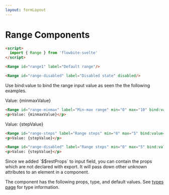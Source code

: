 ```yaml
---
layout: formLayout
---
```


<script>
  import Htwo from '../utils/Htwo.svelte'
    import ExampleDiv from '../utils/ExampleDiv.svelte'
  import { Range, Table, TableDefaultRow, Breadcrumb } from '$lib/index'
  import componentProps from '../props/Range.json'
  let items = componentProps.props
  let propHeader = ['Name', 'Type', 'Default']

 let divClass='w-full relative overflow-x-auto shadow-md sm:rounded-lg py-4'
  let theadClass ='text-xs text-gray-700 uppercase bg-gray-50 dark:bg-gray-700 dark:text-white'
  let minmaxValue=5
  let stepValue=2.5

  let crumbs = [
    {
      label:'Home',
      href:'/'
    },
    {
      label:'Forms',
      href:'/forms/'
    },
    {
      label:'Range',
      href:'/forms/range'
    }
  ]
</script>

<h1 class="text-3xl w-full dark:text-white py-8">Range Components</h1>

<Htwo label="Examples" />

<ExampleDiv>
<Range id="range1" label="Default range" />

</ExampleDiv>

```html
<script>
  import { Range } from 'flowbite-svelte'
</script>

<Range id="range1" label="Default range"/>
```

<Htwo label="Disabled state" />

<ExampleDiv>
<Range id="range-disabled" label="Disabled state" disabled/>
</ExampleDiv>

```html
<Range id="range-disabled" label="Disabled state" disabled/>
```

<Htwo label="Binding value" />

<p>Use bind:value to bind the range input value as seen the the following examples.</p>

<Htwo label="Min and max" />

<ExampleDiv>
<Range id="range-minmax" label="Min-max range" min="0" max="10" bind:value={minmaxValue}/>
<p>Value: {minmaxValue}</p>
</ExampleDiv>

```html
<Range id="range-minmax" label="Min-max range" min="0" max="10" bind:value={minmaxValue}/>
<p>Value: {minmaxValue}</p>
```

<Htwo label="Steps" />

<ExampleDiv>
<Range id="range-steps" label="Range steps" min="0" max="5" bind:value={stepValue} step="0.5"/>
<p>Value: {stepValue}</p>
</ExampleDiv>

```html
<Range id="range-steps" label="Range steps" min="0" max="5" bind:value={stepValue} step="0.5"/>
<p>Value: {stepValue}</p>
```

<Htwo label="Sizes" />

<ExampleDiv>
<Range id="small-range" label="Small range" size="small" />
<Range id="default-range" label="Default range"  />
<Range id="large-range" label="Large range" size="large" />
</ExampleDiv>

```html
<Range id="range-disabled" label="Range steps" min="0" max="5" bind:value={stepValue} step="0.5"/>
<p>Value: {stepValue}</p>
```

<Htwo label="Unknown attributes" />

<p>Since we added `$$restProps` to input field, you can contain the props which are not declared with export. It will pass down other unknown attributes to an element in a component.</p>

<Htwo label="Props" />

<p>The component has the following props, type, and default values. See <a href="/pages/types">types 
 page</a> for type information.</p>


<Table header={propHeader} {divClass} {theadClass}>
  <TableDefaultRow {items} rowState='hover' />
</Table>

